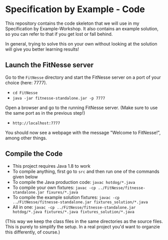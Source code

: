 # Specification by Example - Code

This repository contains the code skeleton that we will use in my Specification by Example-Workshop. It also contains an
example solution, so you can refer to that if you get lost or fall behind.

In general, trying to solve this on your own without looking at the solution will give you better learning results!

## Launch the FitNesse server

Go to the `FitNesse` directory and start the FitNesse server on a port of your choice (here: 7777).

- `cd FitNesse`
- `java -jar fitnesse-standalone.jar -p 7777`

Open a browser and go to the running FitNesse server. (Make sure to use the same port as in the previous step!)

- `http://localhost:7777`

You should now see a webpage with the message "Welcome to FitNesse!", among other things.

## Compile the Code

- This project requires Java 1.8 to work
- To compile anything, first go to `src` and then run one of the commands given below
- To compile the Java production code: `javac hotdog/*.java`
- To compile your own fixtures: `javac -cp ../FitNesse/fitnesse-standalone.jar fixures/*.java`
- To compile the example solution fixtures: `javac -cp ../FitNesse/fitnesse-standalone.jar fixtures_solution/*.java`
- All in one: `javac -cp ../FitNesse/fitnesse-standalone.jar hotdog/*.java fixtures/*.java fixtures_solution/*.java`

(This way we keep the class files in the same directories as the source files. This is purely to simplify the setup. In a real project you'd want to organzie this differently, of course.)
